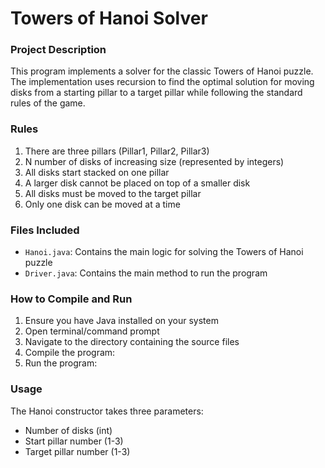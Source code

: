 # Towers of Hanoi Solver

### Project Description
This program implements a solver for the classic Towers of Hanoi puzzle. The implementation uses recursion to find the optimal solution for moving disks from a starting pillar to a target pillar while following the standard rules of the game.

### Rules
1. There are three pillars (Pillar1, Pillar2, Pillar3)
2. N number of disks of increasing size (represented by integers)
3. All disks start stacked on one pillar
4. A larger disk cannot be placed on top of a smaller disk
5. All disks must be moved to the target pillar
6. Only one disk can be moved at a time

### Files Included
- `Hanoi.java`: Contains the main logic for solving the Towers of Hanoi puzzle
- `Driver.java`: Contains the main method to run the program

### How to Compile and Run
1. Ensure you have Java installed on your system
2. Open terminal/command prompt
3. Navigate to the directory containing the source files
4. Compile the program:
5. Run the program:

### Usage
The Hanoi constructor takes three parameters:
- Number of disks (int)
- Start pillar number (1-3)
- Target pillar number (1-3)
